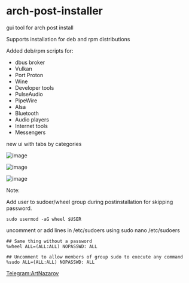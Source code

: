 # arch-post-installer
gui tool for arch post install

Supports installation for deb and rpm distributions

Added deb/rpm scripts for:

- dbus broker
- Vulkan
- Port Proton
- Wine
- Developer tools
- PulseAudio
- PipeWire
- Alsa
- Bluetooth
- Audio players
- Internet tools
- Messengers

new ui with tabs by categories 

![image](https://drive.google.com/uc?export=view&id=1vQ_zDkDlwFfrtRrmsdF9ZB8GzGp6ndN_)

![image](https://drive.google.com/uc?export=view&id=1yjQfSxm5H00DjZS6cUXVAYd9LX67ev-J)
 
![image](https://drive.google.com/uc?export=view&id=1LyGRqYd3rr_kMlznW2gQ35bK-nZ2kKTU)

Note:

Add user to sudoer/wheel group during postinstallation for skipping password.

```
sudo usermod -aG wheel $USER
```

uncomment or add lines in /etc/sudoers using sudo nano /etc/sudoers

```
## Same thing without a password
%wheel ALL=(ALL:ALL) NOPASSWD: ALL

## Uncomment to allow members of group sudo to execute any command
%sudo ALL=(ALL:ALL) NOPASSWD: ALL
```

[Telegram:ArtNazarov](https://telegram.me/ArtNazarov)
